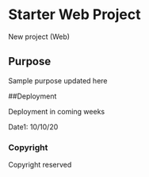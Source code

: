 # Starter Web Project 

New project (Web)
## Purpose

Sample purpose updated here

##Deployment

Deployment in coming weeks

Date1: 10/10/20

### Copyright

Copyright reserved
